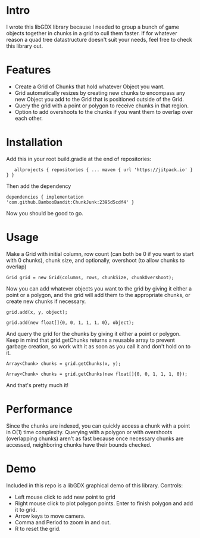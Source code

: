 # Intro #

I wrote this libGDX library because I needed to group a bunch of game objects together in chunks in a grid to cull them faster.
If for whatever reason a quad tree datastructure doesn't suit your needs, feel free to check this library out.


# Features #

* Create a Grid of Chunks that hold whatever Object you want.
* Grid automatically resizes by creating new chunks to encompass any new Object you add to the Grid that is positioned outside of the Grid.
* Query the grid with a point or polygon to receive chunks in that region.
* Option to add overshoots to the chunks if you want them to overlap over each other.


# Installation #

Add this in your root build.gradle at the end of repositories:

`	allprojects {
		repositories {
			...
			maven { url 'https://jitpack.io' }
		}
	}`
 
Then add the dependency

`dependencies {
	        implementation 'com.github.BambooBandit:ChunkJunk:2395d5cdf4'
}`

Now you should be good to go.


# Usage #

Make a Grid with initial column, row count (can both be 0 if you want to start with 0 chunks), chunk size, and optionally, overshoot (to allow chunks to overlap)

`Grid grid = new Grid(columns, rows, chunkSize, chunkOvershoot);`

Now you can add whatever objects you want to the grid by giving it either a point or a polygon, and the grid will add them to the appropriate chunks, or create new chunks if necessary.

`grid.add(x, y, object);`

`grid.add(new float[]{0, 0, 1, 1, 1, 0}, object);`

And query the grid for the chunks by giving it either a point or polygon. Keep in mind that grid.getChunks returns a reusable array to prevent garbage creation, so work with it as soon as you call it and don't hold on to it.

`Array<Chunk> chunks = grid.getChunks(x, y);`

`Array<Chunk> chunks = grid.getChunks(new float[]{0, 0, 1, 1, 1, 0});`

And that's pretty much it!


# Performance #

Since the chunks are indexed, you can quickly access a chunk with a point in O(1) time complexity. Querying with a polygon or with overshoots (overlapping chunks) aren't as fast because once necessary chunks are accessed, neighboring chunks have their bounds checked.

# Demo #

Included in this repo is a libGDX graphical demo of this library.
Controls:
* Left mouse click to add new point to grid
* Right mouse click to plot polygon points. Enter to finish polygon and add it to grid.
* Arrow keys to move camera.
* Comma and Period to zoom in and out.
* R to reset the grid.
